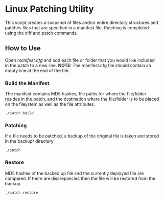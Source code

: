 # Linux Patching Utility

This script creates a snapshot of files and/or entire directory structures and patches files that are specified in a manifest file. Patching is completed using the diff and patch commands.

## How to Use

Open _manifest.cfg_ and add each file or folder that you would like included in the patch to a new line.
__NOTE:__ The manifest.cfg file should contain an empty line at the end of the file.

### Build the Manifest

The manifest contains MD5 hashes, file paths for where the file/folder resides in the patch, and the destination where the file/folder is to be placed on the fileystem as well as the file attributes.

```
./patch build
```

### Patching

If a file needs to be patched, a backup of the original file is taken and stored in the backup/ directory

```
./patch
```

### Restore

MD5 hashes of the backed up file and the currently deployed file are compared. If there are discrepancies then the file will be restored from the backup.

```
./patch restore
```
